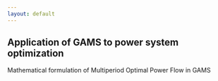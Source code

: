 ```yaml
---
layout: default
---
```



## Application of GAMS to power system optimization

Mathematical formulation of Multiperiod Optimal Power Flow in GAMS

